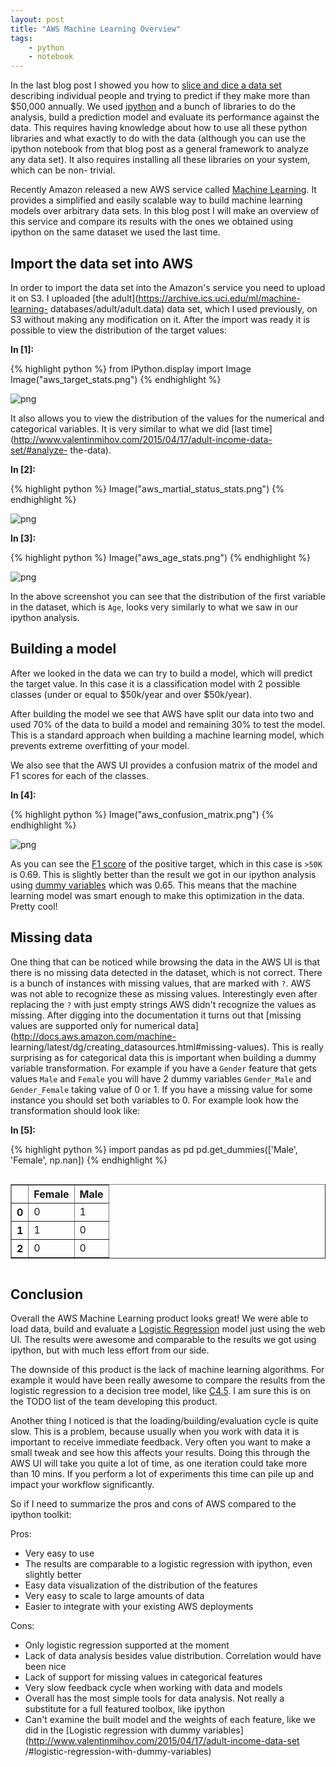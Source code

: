 ```yaml
---
layout: post
title: "AWS Machine Learning Overview"
tags:
    - python
    - notebook
---
```

In the last blog post I showed you how to [slice and dice a data
set](http://www.valentinmihov.com/2015/04/17/adult-income-data-set/) describing
individual people and trying to predict if they make more than $50,000 annually.
We used [ipython](http://ipython.org/) and a bunch of libraries to do the
analysis, build a prediction model and evaluate its performance against the
data. This requires having knowledge about how to use all these python libraries
and what exactly to do with the data (although you can use the ipython notebook
from that blog post as a general framework to analyze any data set). It also
requires installing all these libraries on your system, which can be non-
trivial.

Recently Amazon released a new AWS service called [Machine
Learning](http://aws.amazon.com/machine-learning/). It provides a simplified and
easily scalable way to build machine learning models over arbitrary data sets.
In this blog post I will make an overview of this service and compare its
results with the ones we obtained using ipython on the same dataset we used the
last time.

## Import the data set into AWS

In order to import the data set into the Amazon's service you need to upload it
on S3. I uploaded [the adult](https://archive.ics.uci.edu/ml/machine-learning-
databases/adult/adult.data) data set, which I used previously, on S3 without
making any modification on it. After the import was ready it is possible to view
the distribution of the target values:

**In [1]:**

{% highlight python %}
from IPython.display import Image 
Image("aws_target_stats.png")
{% endhighlight %}




![png](/notebooks/aws-machine-learning-overview_files/aws-machine-learning-overview_2_0.png)



It also allows you to view the distribution of the values for the numerical and
categorical variables. It is very similar to what we did [last
time](http://www.valentinmihov.com/2015/04/17/adult-income-data-set/#analyze-
the-data).

**In [2]:**

{% highlight python %}
Image("aws_martial_status_stats.png")
{% endhighlight %}




![png](/notebooks/aws-machine-learning-overview_files/aws-machine-learning-overview_4_0.png)



**In [3]:**

{% highlight python %}
Image("aws_age_stats.png")
{% endhighlight %}




![png](/notebooks/aws-machine-learning-overview_files/aws-machine-learning-overview_5_0.png)



In the above screenshot you can see that the distribution of the first variable
in the dataset, which is `Age`, looks very similarly to what we saw in our
ipython analysis.

## Building a model

After we looked in the data we can try to build a model, which will predict the
target value. In this case it is a classification model with 2 possible classes
(under or equal to \$50k/year and over \$50k/year).

After building the model we see that AWS have split our data into two and used
70% of the data to build a model and remaining 30% to test the model. This is a
standard approach when building a machine learning model, which prevents extreme
overfitting of your model.

We also see that the AWS UI provides a confusion matrix of the model and F1
scores for each of the classes.

**In [4]:**

{% highlight python %}
Image("aws_confusion_matrix.png")
{% endhighlight %}




![png](/notebooks/aws-machine-learning-overview_files/aws-machine-learning-overview_8_0.png)



As you can see the [F1 score](http://en.wikipedia.org/wiki/F1_score) of the
positive target, which in this case is `>50K` is 0.69. This is slightly better
than the result we got in our ipython analysis using [dummy
variables](http://en.wikipedia.org/wiki/Dummy_variable_%28statistics%29) which
was 0.65. This means that the machine learning model was smart enough to make
this optimization in the data. Pretty cool!

## Missing data

One thing that can be noticed while browsing the data in the AWS UI is that
there is no missing data detected in the dataset, which is not correct. There is
a bunch of instances with missing values, that are marked with `?`. AWS was not
able to recognize these as missing values. Interestingly even after replacing
the `?` with just empty strings AWS didn't recognize the values as missing.
After digging into the documentation it turns out that [missing values are
supported only for numerical data](http://docs.aws.amazon.com/machine-
learning/latest/dg/creating_datasources.html#missing-values). This is really
surprising as for categorical data this is important when building a dummy
variable transformation. For example if you have a `Gender` feature that gets
values `Male` and `Female` you will have 2 dummy variables `Gender_Male` and
`Gender_Female` taking value of 0 or 1. If you have a missing value for some
instance you should set both variables to 0. For example look how the
transformation should look like:

**In [5]:**

{% highlight python %}
import pandas as pd
pd.get_dummies(['Male', 'Female', np.nan])
{% endhighlight %}




<div style="max-height:1000px;max-width:1500px;overflow:auto;">
<table border="1" class="dataframe">
  <thead>
    <tr style="text-align: right;">
      <th></th>
      <th>Female</th>
      <th>Male</th>
    </tr>
  </thead>
  <tbody>
    <tr>
      <th>0</th>
      <td> 0</td>
      <td> 1</td>
    </tr>
    <tr>
      <th>1</th>
      <td> 1</td>
      <td> 0</td>
    </tr>
    <tr>
      <th>2</th>
      <td> 0</td>
      <td> 0</td>
    </tr>
  </tbody>
</table>
</div>



## Conclusion

Overall the AWS Machine Learning product looks great! We were able to load data,
build and evaluate a [Logistic
Regression](http://en.wikipedia.org/wiki/Logistic_regression) model just using
the web UI. The results were awesome and comparable to the results we got using
ipython, but with much less effort from our side.

The downside of this product is the lack of machine learning algorithms. For
example it would have been really awesome to compare the results from the
logistic regression to a decision tree model, like
[C4.5](http://en.wikipedia.org/wiki/C4.5_algorithm). I am sure this is on the
TODO list of the team developing this product.

Another thing I noticed is that the loading/building/evaluation cycle is quite
slow. This is a problem, because usually when you work with data it is important
to receive immediate feedback. Very often you want to make a small tweak and see
how this affects your results. Doing this through the AWS UI will take you quite
a lot of time, as one iteration could take more than 10 mins. If you perform a
lot of experiments this time can pile up and impact your workflow significantly.

So if I need to summarize the pros and cons of AWS compared to the ipython
toolkit:

Pros:

* Very easy to use
* The results are comparable to a logistic regression with ipython, even
slightly better
* Easy data visualization of the distribution of the features
* Very easy to scale to large amounts of data
* Easier to integrate with your existing AWS deployments

Cons:

* Only logistic regression supported at the moment
* Lack of data analysis besides value distribution. Correlation would have been
nice
* Lack of support for missing values in categorical features
* Very slow feedback cycle when working with data and models
* Overall has the most simple tools for data analysis. Not really a substitute
for a full featured toolbox, like ipython
* Can't examine the built model and the weights of each feature, like we did in
the [Logistic regression with dummy
variables](http://www.valentinmihov.com/2015/04/17/adult-income-data-set
/#logistic-regression-with-dummy-variables)
